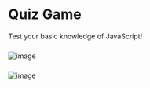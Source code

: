 # Quiz Game
Test your basic knowledge of JavaScript!

###
![image](https://user-images.githubusercontent.com/100248387/161459230-2cde6adc-f92a-44fd-b310-df1558900d49.png)
###
![image](https://user-images.githubusercontent.com/100248387/161459322-52c11f90-c1df-4023-94e4-ddbbb848decb.png)
